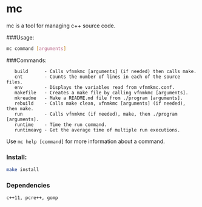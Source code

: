 # mc

mc is a tool for managing c++ source code.

###Usage:

```bash
mc command [arguments]
```

###Commands:

```text
   build      - Calls vfnmkmc [arguments] (if needed) then calls make.
   cnt        - Counts the number of lines in each of the source files.
   env        - Displays the variables read from vfnmkmc.conf.
   makefile   - Creates a make file by calling vfnmkmc [arguments].
   mkreadme   - Make a README.md file from ./program [arguments].
   rebuild    - Calls make clean, vfnmkmc [arguments] (if needed), then make.
   run        - Calls vfnmkmc (if needed), make, then ./program [arguments].
   runtime    - Time the run command.
   runtimeavg - Get the average time of multiple run executions.
```

Use `mc help [command]` for more information about a command.

### Install:

```bash
make install
```

### Dependencies
```text
c++11, pcre++, gomp
```

